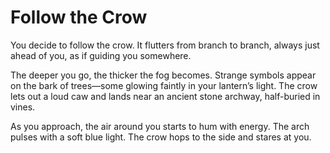 # Follow the Crow

You decide to follow the crow. It flutters from branch to branch, always just ahead of you, as if guiding you somewhere.

The deeper you go, the thicker the fog becomes. Strange symbols appear on the bark of trees—some glowing faintly in your lantern’s light. The crow lets out a loud caw and lands near an ancient stone archway, half-buried in vines.

As you approach, the air around you starts to hum with energy. The arch pulses with a soft blue light. The crow hops to the side and stares at you.